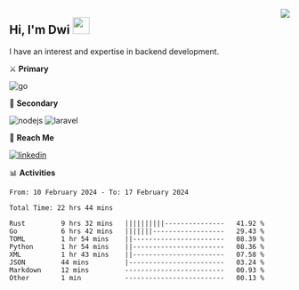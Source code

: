 [<img src="https://komarev.com/ghpvc/?username=masred&color=green&style=flat-square&label=Profile+Views" align="right">](github.com/masred)

## Hi, I'm Dwi <img src="https://raw.githubusercontent.com/MartinHeinz/MartinHeinz/master/wave.gif" width="30px">

I have an interest and expertise in backend development.

⚔️ **Primary**

![go](https://img.shields.io/badge/---?logo=go&label=Golang&style=social)

🔪 **Secondary**

![nodejs](https://img.shields.io/badge/---?logo=node.js&label=Node.js&style=social&logoColor=green)
![laravel](https://img.shields.io/badge/---?logo=laravel&label=Laravel&style=social)

🔗 **Reach Me**

[![linkedin](https://img.shields.io/badge/---?logo=linkedin&label=LinkedIn&style=social)](https://linkedin.com/in/dwifitriyanto)

📊 **Activities**

<!--START_SECTION:waka-->

```all_time
From: 10 February 2024 - To: 17 February 2024

Total Time: 22 hrs 44 mins

Rust         9 hrs 32 mins   ||||||||||---------------   41.92 %
Go           6 hrs 42 mins   |||||||------------------   29.43 %
TOML         1 hr 54 mins    ||-----------------------   08.39 %
Python       1 hr 54 mins    ||-----------------------   08.36 %
XML          1 hr 43 mins    ||-----------------------   07.58 %
JSON         44 mins         |------------------------   03.24 %
Markdown     12 mins         -------------------------   00.93 %
Other        1 min           -------------------------   00.13 %
```

<!--END_SECTION:waka-->
